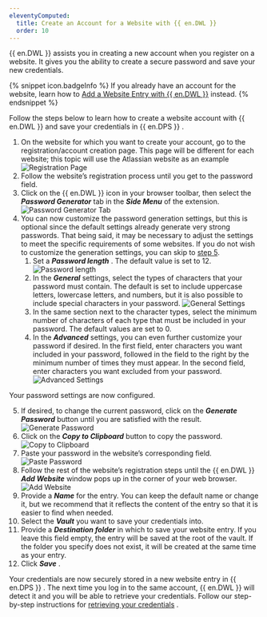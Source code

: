 ```yaml
---
eleventyComputed:
  title: Create an Account for a Website with {{ en.DWL }}
  order: 10
---
```

{{ en.DWL }} assists you in creating a new account when you register on a website. It gives you the ability to create a secure password and save your new credentials.  

{% snippet icon.badgeInfo %} 
If you already have an account for the website, learn how to [Add a Website Entry with {{ en.DWL }}](/server/dwl/using-devolutions-web-login/add-website-entry-dwl/) instead. 
{% endsnippet %}
 
Follow the steps below to learn how to create a website account with {{ en.DWL }} and save your credentials in {{ en.DPS }} .  

1. On the website for which you want to create your account, go to the registration/account creation page. This page will be different for each website; this topic will use the Atlassian website as an example 
![Registration Page](https://webdevolutions.azureedge.net/docs/en/server/ServerOp2000.png)
1. Follow the website’s registration process until you get to the password field. 
1. Click on the {{ en.DWL }} icon in your browser toolbar, then select the ***Password Generator*** tab in the ***Side Menu*** of the extension. 
![Password Generator Tab](https://webdevolutions.azureedge.net/docs/en/server/ServerOp2001.png)
1. You can now customize the password generation settings, but this is optional since the default settings already generate very strong passwords. That being said, it may be necessary to adjust the settings to meet the specific requirements of some websites. If you do not wish to customize the generation settings, you can skip to <a href="#5">step 5</a>. 
    1. Set a ***Password length*** . The default value is set to 12. 
    ![Password length](https://webdevolutions.azureedge.net/docs/en/server/ServerOp2002.png)
    1. In the ***General*** settings, select the types of characters that your password must contain. The default is set to include uppercase letters, lowercase letters, and numbers, but it is also possible to include special characters in your password. 
     ![General Settings](https://webdevolutions.azureedge.net/docs/en/server/ServerOp2003.png)
    1. In the same section next to the character types, select the minimum number of characters of each type that must be included in your password. The default values are set to 0. 
    1. In the ***Advanced*** settings, you can even further customize your password if desired. In the first field, enter characters you want included in your password, followed in the field to the right by the minimum number of times they must appear. In the second field, enter characters you want excluded from your password. 
     ![Advanced Settings](https://webdevolutions.azureedge.net/docs/en/server/ServerOp2004.png)  

Your password settings are now configured.  

5. If desired, to change the current password, click on the ***Generate Password*** button until you are satisfied with the result.  <a name="5"></a>
![Generate Password](https://webdevolutions.azureedge.net/docs/en/server/ServerOp2005.png) 
1. Click on the ***Copy to Clipboard*** button to copy the password. 
![Copy to Clipboard](https://webdevolutions.azureedge.net/docs/en/server/ServerOp2006.png) 
1. Paste your password in the website’s corresponding field. 
![Paste Password](https://webdevolutions.azureedge.net/docs/en/server/ServerOp2007.png) 
1. Follow the rest of the website’s registration steps until the {{ en.DWL }}   ***Add Website*** window pops up in the corner of your web browser. 
![Add Website](https://webdevolutions.azureedge.net/docs/en/server/ServerOp2008.png) 
1. Provide a ***Name*** for the entry. You can keep the default name or change it, but we recommend that it reflects the content of the entry so that it is easier to find when needed. 
1. Select the ***Vault*** you want to save your credentials into. 
1. Provide a ***Destination folder*** in which to save your website entry. If you leave this field empty, the entry will be saved at the root of the vault. If the folder you specify does not exist, it will be created at the same time as your entry. 
1. Click ***Save*** .  

Your credentials are now securely stored in a new website entry in {{ en.DPS }} . The next time you log in to the same account, {{ en.DWL }} will detect it and you will be able to retrieve your credentials. Follow our step-by-step instructions for [retrieving your credentials](/server/dwl/using-devolutions-web-login/retrieve-credentials-dwl/) . 

